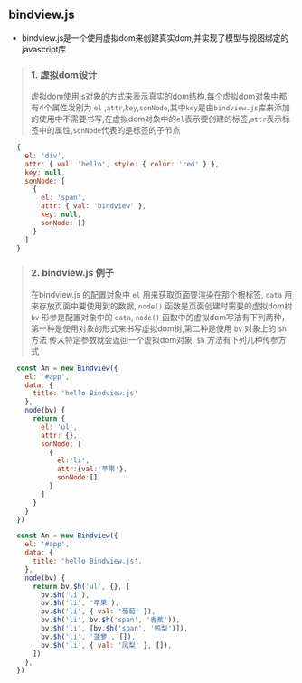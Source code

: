 ## bindview.js
+ bindview.js是一个使用虚拟dom来创建真实dom,并实现了模型与视图绑定的javascript库

>### 1. 虚拟dom设计 
>虚拟dom使用js对象的方式来表示真实的dom结构,每个虚拟dom对象中都有4个属性发别为 `el` ,`attr`,`key`,`sonNode`,其中`key`是由`bindview.js`库来添加的使用中不需要书写,在虚拟dom对象中的`el`表示要创建的标签,`attr`表示标签中的属性,`sonNode`代表的是标签的子节点

```js
  {
    el: 'div',
    attr: { val: 'hello', style: { color: 'red' } },
    key: null, 
    sonNode: [
      {
        el: 'span',
        attr: { val: 'bindview' },
        key: null,
        sonNode: []
      }
    ]
  }
```
>### 2. bindview.js 例子
> 在bindview.js 的配置对象中 `el` 用来获取页面要渲染在那个根标签, `data` 用来存放页面中要使用到的数据, `node()` 函数是页面创建时需要的虚拟dom树 `bv` 形参是配置对象中的 `data`, `node()` 函数中的虚拟dom写法有下列两种，第一种是使用对象的形式来书写虚拟dom树,第二种是使用 `bv` 对象上的 `$h` 方法 传入特定参数就会返回一个虚拟dom对象, `$h` 方法有下列几种传参方式
```js
  const An = new Bindview({
    el: '#app',
    data: {
      title: 'hello Bindview.js'
    },
    node(bv) {
      return {
        el: 'ul',
        attr: {},
        sonNode: [
          {
            el:'li',
            attr:{val:'苹果'},
            sonNode:[]
          }
        ]
      }
    }
  })
```
```js
  const An = new Bindview({
    el: '#app',
    data: {
      title: 'hello Bindview.js',
    },
    node(bv) {
      return bv.$h('ul', {}, [
        bv.$h('li'),
        bv.$h('li', '苹果'),
        bv.$h('li', { val: '葡萄' }),
        bv.$h('li', bv.$h('span', '香蕉')),
        bv.$h('li', [bv.$h('span', '鸭梨')]),
        bv.$h('li', '菠萝', []),
        bv.$h('li', { val: '凤梨' }, []),
      ])
    },
  })
```